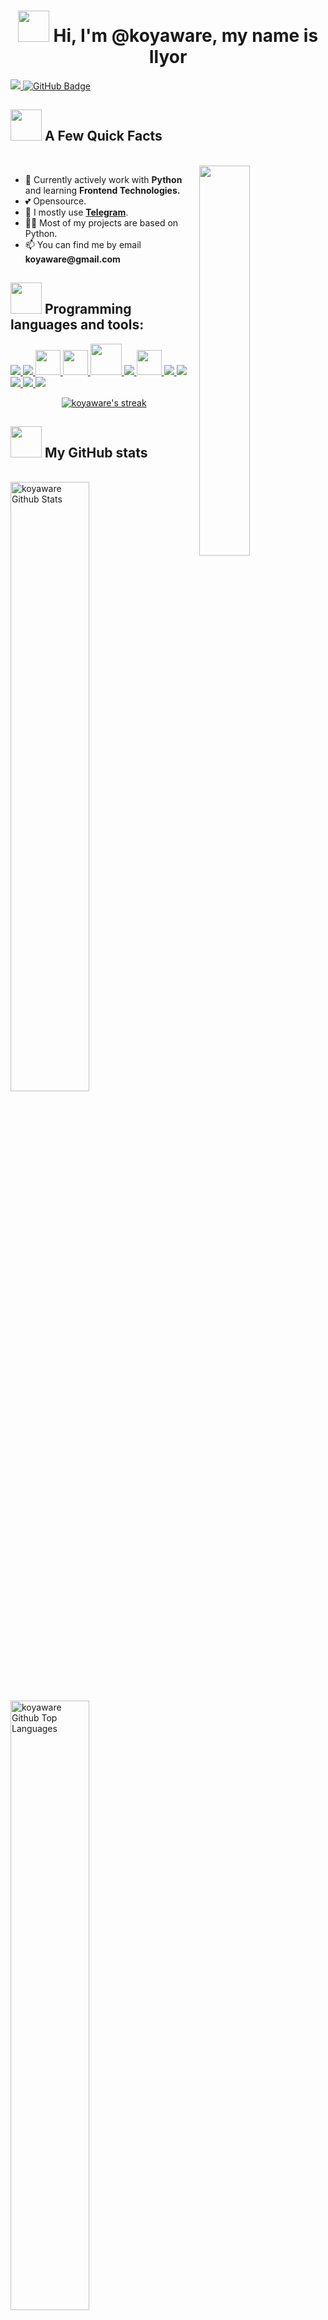 <h1 align="center">
<img src="https://tenor.com/ru/view/love-anime-gif-24050747.gif" width="50">
Hi, I'm @koyaware, my name is Ilyor
</h1>


<a href="https://github.com/Meghna-DAS/github-profile-views-counter">
    <img src="https://komarev.com/ghpvc/?username=SaD-Pr0gEr">
</a>
<a href="https://github.com/SaD-Pr0gEr?tab=followers"><img src="https://img.shields.io/github/followers/SaD-Pr0gEr?label=Followers&style=social" alt="GitHub Badge"></a>

<div align="left">
    <a href="https://t.me/RunDelChaOs"><img src="https://img.shields.io/badge/@RunDelChaOs-30302f?style=flat-square&logo=telegram" alt="" srcset=""></a>
</div>

## <img src="https://tenor.com/ru/view/dance-anime-chibi-gif-22024753.gif" width="50"> A Few Quick Facts
<br>
<a href="https://github.com/koyaware"><img align="right" height="auto" width="40%" src="https://tenor.com/ru/view/sky-kimionawa-your-name-anime-gif-17883443.gif" style="right:0px" /></a>

<ul>
    <li>🧐 Currently actively work with <strong>Python</strong> and learning <strong>Frontend Technologies.</strong></li>
    <li>💕 Opensource.</li>
    <li>💬 I mostly use <strong><a href="http://telegram.dog/RunDelChaOs" target="_blank" rel="noopener noreferrer">Telegram</a></strong>.</li>
    <li>👨‍💻 Most of my projects are based on Python.</li>
    <li>📫 You can find me by email <b>koyaware@gmail.com</b></li>
</ul>

## <img src="https://tenor.com/ru/view/kobayashi-kobayashi-dragon-maid-dragon-maid-write-gif-22973406.gif" width="50"> Programming languages and tools:

<p align="left">  
    <a href="https://www.python.org" target="_blank"> <img src="https://img.icons8.com/color/48/000000/python.png"/> </a>
    <a href="https://docs.djangoproject.com/en/3.2/" target="_blank"> <img src="https://img.icons8.com/color/48/000000/django.png"/> </a>
<!--     <a href="https://pydantic-docs.helpmanual.io/" target="_blank"> <img src="https://pydantic-docs.helpmanual.io/logo-white.svg" height="40px"/> </a> -->
    <a href="https://alembic.sqlalchemy.org/en/latest/" target="_blank"> <img src="https://avatars.githubusercontent.com/u/1066203?s=200&v=4" height='40px', width="40px"/> </a>
    <a href="https://docs.aiogram.dev/en/latest/" target="_blank"> <img src="https://docs.aiogram.dev/en/latest/_static/logo.png" height='40px', width="40px"/> </a>
    <a href="https://selenium-python.readthedocs.io/" target="_blank"> <img src="https://selenium-python.readthedocs.io/_static/logo.png" width="50"/> </a>
    <a href="https://docs.docker.com/" target="_blank"> <img src="https://img.icons8.com/color/48/000000/docker.png"/> </a>
    <a href="https://www.postgresql.org/docs/" target="_blank"> <img src="https://www.postgresql.org//media/img/about/press/elephant.png" height='40px', width="40px"/> </a>
    <a href="https://devdocs.io/html/" target="_blank"> <img src="https://img.icons8.com/color/48/000000/html-5.png"/> </a> 
    <a href="https://devdocs.io/css/" target="_blank"> <img src="https://img.icons8.com/color/48/000000/css3.png"/> </a> 
    <a href="https://getbootstrap.com" target="_blank"> <img src="https://img.icons8.com/color/48/000000/bootstrap.png"/> </a>   
    <a href="https://git-scm.com/" target="_blank"> <img src="https://img.icons8.com/color/48/000000/git.png"/> </a> 
    <a href="https://docs.github.com/en" target="_blank"> <img src="https://img.icons8.com/ios-filled/50/000000/github.png"/> </a> 
<br/>

<p align="center">
    <a href="https://github.com/SubhamRaoniar28/github-readme-streak-stats">
        <img title="🔥 Get streak stats for your profile at git.io/streak-stats" alt="koyaware's streak" src="https://github-readme-streak-stats.herokuapp.com/?user=koyaware&theme=black-ice&hide_border=true&stroke=0000&background=060A0CD0"/>
    </a>
</p>

## <img src="https://tenor.com/ru/view/kawaii-anime-girl-cry-rain-gif-18044372.gif" width="50"> My GitHub stats

  <br/>
  <div>
    <img alt="koyaware Github Stats" src="https://github-readme-stats-sigma-lilac-86.vercel.app/api?username=koyaware&show_icons=true&count_private=true&theme=tokyonight&hide_border=true" style="width: 50%;"/>
    <img alt="koyaware Github Top Languages" src="https://github-readme-stats-sigma-lilac-86.vercel.app/api/top-langs/?username=koyaware&langs_count=8&count_private=true&layout=compact&theme=chartreuse-dark&hide_border=true" style="width: 50%;"/>
  </div>  
  <br/>


<br/>
